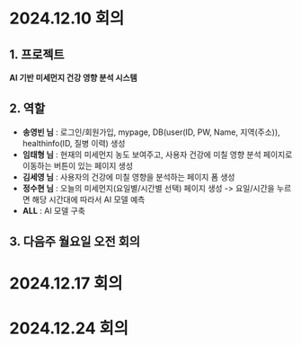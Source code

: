# 2024.12.10 회의

## 1. 프로젝트
**AI 기반 미세먼지 건강 영향 분석 시스템**

## 2. 역할
- **송영빈 님** : 로그인/회원가입, mypage, DB(user(ID, PW, Name, 지역(주소)), healthinfo(ID, 질병 이력) 생성
- **임태형 님** : 현재의 미세먼지 농도 보여주고, 사용자 건강에 미칠 영향 분석 페이지로 이동하는 버튼이 있는 페이지 생성
- **김세영 님** : 사용자의 건강에 미칠 영향을 분석하는 페이지 폼 생성
- **정수현 님** : 오늘의 미세먼지(요일별/시간별 선택) 페이지 생성 -> 요일/시간을 누르면 해당 시간대에 따라서 AI 모델 예측
- **ALL** : AI 모델 구축

## 3. 다음주 월요일 오전 회의
# 2024.12.17 회의
# 2024.12.24 회의
